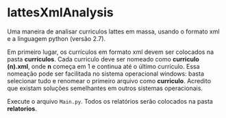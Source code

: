 lattesXmlAnalysis
=================

Uma maneira de analisar curriculos lattes em massa, usando o formato xml e a linguagem python (versão 2.7).

Em primeiro lugar, os currículos em formato xml devem ser colocados na pasta **curriculos**. Cada curriculo deve ser nomeado como **curriculo (n).xml**, onde **n** começa em 1 e continua até o último currículo. Essa nomeação pode ser facilitada no sistema operacional windows: basta selecionar tudo e renomear o primeiro arquivo como **curriculo**. Acredito que existam soluções semelhantes em outros sistemas operacionais.

Execute o arquivo `Main.py`. Todos os relatórios serão colocados na pasta **relatorios**.
